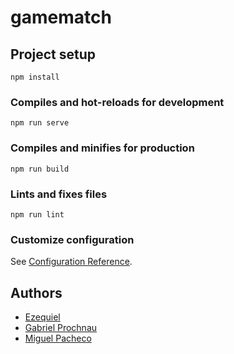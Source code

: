 # gamematch

## Project setup
```
npm install
```

### Compiles and hot-reloads for development
```
npm run serve
```

### Compiles and minifies for production
```
npm run build
```

### Lints and fixes files
```
npm run lint
```

### Customize configuration
See [Configuration Reference](https://cli.vuejs.org/config/).

## Authors
* [Ezequiel](https://github.com/ezedksl)
* [Gabriel Prochnau](https://github.com/Rielch)
* [Miguel Pacheco](https://github.com/Miguel22247)
